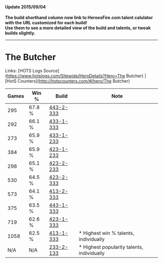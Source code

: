 #### Update 2015/09/04
**The build shorthand column now link to HeroesFire.com talent calulator with the URL customized for each build!  
Use them to see a more detailed view of the build and talents, or tweak builds slightly.**

***

# The Butcher

Links: [HOTS Logs Source](https://www.hotslogs.com/Sitewide/HeroDetails?Hero=The Butcher) | [HotS Counters](http://hotscounters.com/#/hero/The Butcher)

Games  | Win %  | Build     | Note
-----  | -----  | -----     | ----
295    | 67.8 % | [443-2-333](http://www.heroesfire.com/hots/talent-calculator/the-butcher#t3XD) | 
292    | 66.1 % | [433-1-333](http://www.heroesfire.com/hots/talent-calculator/the-butcher#sgt5) | 
273    | 65.9 % | [433-1-233](http://www.heroesfire.com/hots/talent-calculator/the-butcher#sgrX) | 
384    | 65.9 % | [423-1-233](http://www.heroesfire.com/hots/talent-calculator/the-butcher#sIR1) | 
298    | 65.1 % | [423-2-233](http://www.heroesfire.com/hots/talent-calculator/the-butcher#sIgf) | 
530    | 64.5 % | [423-2-333](http://www.heroesfire.com/hots/talent-calculator/the-butcher#sIiD) | 
573    | 64.1 % | [413-2-333](http://www.heroesfire.com/hots/talent-calculator/the-butcher#rwHj) | 
375    | 63.5 % | [443-1-333](http://www.heroesfire.com/hots/talent-calculator/the-butcher#t3Hb) | 
719    | 62.6 % | [423-1-333](http://www.heroesfire.com/hots/talent-calculator/the-butcher#sISb) | 
1058   | 62.5 % | [413-1-333](http://www.heroesfire.com/hots/talent-calculator/the-butcher#rw25) | * Highest win % talents, individually
N/A    | N/A    | [233-2-133](http://www.heroesfire.com/hots/talent-calculator/the-butcher#l2nb) | * Highest popularity talents, individually
